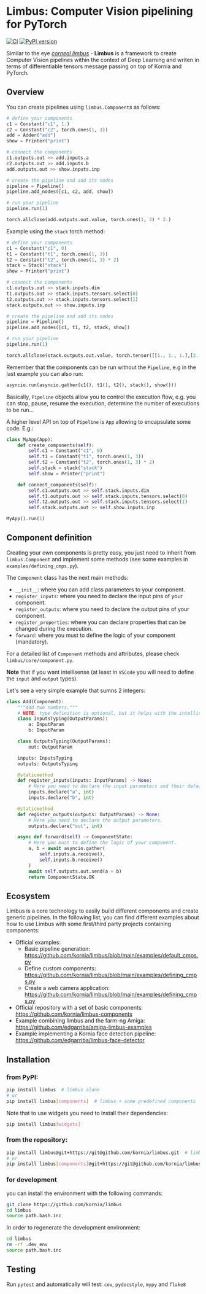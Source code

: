 # Limbus: Computer Vision pipelining for PyTorch

[![CI](https://github.com/kornia/limbus/actions/workflows/ci.yml/badge.svg)](https://github.com/kornia/limbus/actions/workflows/ci.yml)
[![PyPI version](https://badge.fury.io/py/limbus.svg)](https://pypi.org/project/limbus)

Similar to the eye [*corneal limbus*](https://en.wikipedia.org/wiki/Corneal_limbus) - **Limbus** is a framework to create Computer Vision pipelines within the context of Deep Learning and writen in terms of differentiable tensors message passing on top of Kornia and PyTorch.

## Overview

You can create pipelines using `limbus.Component`s as follows:

```python
# define your components
c1 = Constant("c1", 1.)
c2 = Constant("c2", torch.ones(1, 3))
add = Adder("add")
show = Printer("print")

# connect the components
c1.outputs.out >> add.inputs.a
c2.outputs.out >> add.inputs.b
add.outputs.out >> show.inputs.inp

# create the pipeline and add its nodes
pipeline = Pipeline()
pipeline.add_nodes([c1, c2, add, show])

# run your pipeline
pipeline.run(1)

torch.allclose(add.outputs.out.value, torch.ones(1, 3) * 2.)
```

Example using the `stack` torch method:

```python
# define your components
c1 = Constant("c1", 0)
t1 = Constant("t1", torch.ones(1, 3))
t2 = Constant("t2", torch.ones(1, 3) * 2)
stack = Stack("stack")
show = Printer("print")

# connect the components
c1.outputs.out >> stack.inputs.dim
t1.outputs.out >> stack.inputs.tensors.select(0)
t2.outputs.out >> stack.inputs.tensors.select(1)
stack.outputs.out >> show.inputs.inp

# create the pipeline and add its nodes
pipeline = Pipeline()
pipeline.add_nodes([c1, t1, t2, stack, show])

# run your pipeline
pipeline.run(1)

torch.allclose(stack.outputs.out.value, torch.tensor([[1., 1., 1.],[2., 2., 2.]]))
```

Remember that the components can be run without the `Pipeline`, e.g in the last example you can also run:

```python
asyncio.run(asyncio.gather(c1(), t1(), t2(), stack(), show()))
```

Basically, `Pipeline` objects allow you to control the execution flow, e.g. you can stop, pause, resume the execution, determine the number of executions to be run...

A higher level API on top of `Pipeline` is `App` allowing to encapsulate some code. E.g.:

```python
class MyApp(App):
    def create_components(self):
        self.c1 = Constant("c1", 0)
        self.t1 = Constant("t1", torch.ones(1, 3))
        self.t2 = Constant("t2", torch.ones(1, 3) * 2)
        self.stack = stack("stack")
        self.show = Printer("print")

    def connect_components(self):
        self.c1.outputs.out >> self.stack.inputs.dim
        self.t1.outputs.out >> self.stack.inputs.tensors.select(0)
        self.t2.outputs.out >> self.stack.inputs.tensors.select(1)
        self.stack.outputs.out >> self.show.inputs.inp

MyApp().run(1)
```

## Component definition

Creating your own components is pretty easy, you just need to inherit from `limbus.Component` and implement some methods (see some examples in `examples/defining_cmps.py`).

The `Component` class has the next main methods:
- `__init__`: where you can add class parameters to your component.
- `register_inputs`: where you need to declare the input pins of your component.
- `register_outputs`: where you need to declare the output pins of your component.
- `register_properties`: where you can declare properties that can be changed during the execution.
- `forward`: where you must to define the logic of your component (mandatory).

For a detailed list of `Component` methods and attributes, please check `limbus/core/component.py`.

**Note** that if you want intellisense (at least in `VSCode` you will need to define the `input` and `output` types).

Let's see a very simple example that sumns 2 integers:

```python
class Add(Component):
    """Add two numbers."""
    # NOTE: type definition is optional, but it helps with the intellisense. ;)
    class InputsTyping(OutputParams):
        a: InputParam
        b: InputParam

    class OutputsTyping(OutputParams):
        out: OutputParam

    inputs: InputsTyping
    outputs: OutputsTyping

    @staticmethod
    def register_inputs(inputs: InputParams) -> None:
        # Here you need to declare the input parameters and their default values (if they have).
        inputs.declare("a", int)
        inputs.declare("b", int)

    @staticmethod
    def register_outputs(outputs: OutputParams) -> None:
        # Here you need to declare the output parameters.
        outputs.declare("out", int)

    async def forward(self) -> ComponentState:
        # Here you must to define the logic of your component.
        a, b = await asyncio.gather(
            self.inputs.a.receive(),
            self.inputs.b.receive()
        )
        await self.outputs.out.send(a + b)
        return ComponentState.OK
```

## Ecosystem

Limbus is a core technology to easily build different components and create generic pipelines. In the following list, you can find different examples 
about how to use Limbus with some first/third party projects containing components:

- Official examples:
  - Basic pipeline generation: https://github.com/kornia/limbus/blob/main/examples/default_cmps.py
  - Define custom components: https://github.com/kornia/limbus/blob/main/examples/defining_cmps.py
  - Create a web camera application: https://github.com/kornia/limbus/blob/main/examples/defining_cmps.py
- Official repository with a set of basic components: https://github.com/kornia/limbus-components
- Example combining limbus and the farm-ng Amiga: https://github.com/edgarriba/amiga-limbus-examples
- Example implementing a Kornia face detection pipeline: https://github.com/edgarriba/limbus-face-detector

## Installation

### from PyPI:
```bash
pip install limbus  # limbus alone
# or
pip install limbus[components]  # limbus + some predefined components
```

Note that to use widgets you need to install their dependencies:
```bash
pip install limbus[widgets]
```

### from the repository:

```bash
pip install limbus@git+https://git@github.com/kornia/limbus.git  # limbus alone
# or
pip install limbus[components]@git+https://git@github.com/kornia/limbus.git  # limbus + some predefined components
```

### for development

you can install the environment with the following commands:

```bash
git clone https://github.com/kornia/limbus
cd limbus
source path.bash.inc
```

In order to regenerate the development environment:
```bash
cd limbus
rm -rf .dev_env
source path.bash.inc
```

## Testing

Run `pytest` and automatically will test: `cov`, `pydocstyle`, `mypy` and `flake8`
